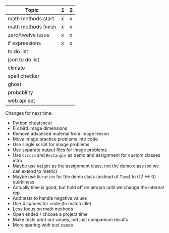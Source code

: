 | Topic               | 1   | 2   |
| ------------------- | --- | --- |
| math methods start  | x   | x   |
| math methods finish | x   | x   |
| zero/twelve issue   | x   | x   |
| if expressions      | x   | x   |
| to do list          |     |     |
| json to do list     |     |     |
| climate             |     |     |
| spell checker       |     |     |
| ghost               |     |     |
| probability         |     |     |
| web api set         |     |     |

Changes for next time:

- Python cheatsheet
- Fix bird image dimensions
- Remove advanced material from image lesson
- Move image practice problems into code
- Use single script for image problems
- Use separate output files for image problems
- Use `Circle` and `Rectangle` as demo and assignment for custom classes intro
- Maybe use `Height` as the assignment class, not the demo class (so we can
  extend to metric)
- Maybe use `Duration` for the demo class (instead of `Time`) to (12 <-> 0)
  quirkiness
- Actually time is good, but hold off on am/pm until we change the internal rep
- Add tests to handle negative values
- Use 4 spaces for code (to match idle)
- Less focus on math methods
- Open ended / choose a project time
- Make tests print out values, not just comparison results
- More sparing with test cases
